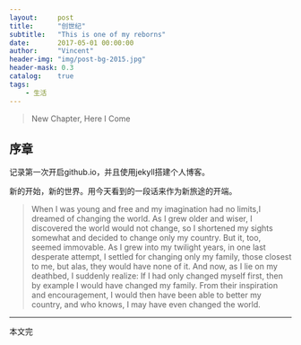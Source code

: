 ```yaml
---
layout:     post
title:      "创世纪"
subtitle:   "This is one of my reborns"
date:       2017-05-01 00:00:00
author:     "Vincent"
header-img: "img/post-bg-2015.jpg"
header-mask: 0.3
catalog:    true
tags:
    - 生活
---
```




> New Chapter, Here I Come


## 序章

记录第一次开启github.io，并且使用jekyll搭建个人博客。

新的开始，新的世界。用今天看到的一段话来作为新旅途的开端。


>When I was young and free and my imagination had no limits,I dreamed of changing the world.
As I grew older and wiser, I discovered the world would not change, so I shortened my sights somewhat and decided to change only my country. But it, too, seemed immovable.
As I grew into my twilight years, in one last desperate attempt, I settled for changing only my family, those closest to me, but alas, they would have none of it.
And now, as I lie on my deathbed, I suddenly realize:
If I had only changed myself first, then by example I would have changed my family.
From their inspiration and encouragement, I would then have been able to better my country, and who knows, I may have even changed the world.

***
本文完



